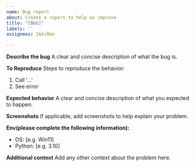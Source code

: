 ```yaml
---
name: Bug report
about: Create a report to help us improve
title: "[BUG]"
labels: ''
assignees: 1kkiRen

---
```


**Describe the bug**
A clear and concise description of what the bug is.

**To Reproduce**
Steps to reproduce the behavior:
1. Call '...'
2. See error

**Expected behavior**
A clear and concise description of what you expected to happen.

**Screenshots**
If applicable, add screenshots to help explain your problem.

**Env(please complete the following information):**
 - OS: [e.g. Win11]
- Python: [e.g. 3.10]

**Additional context**
Add any other context about the problem here.
